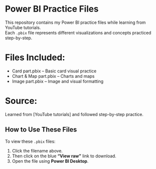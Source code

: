 # Power BI Practice Files

This repository contains my Power BI practice files while learning from YouTube tutorials.  
Each `.pbix` file represents different visualizations and concepts practiced step-by-step.

# Files Included:
- Card part.pbix – Basic card visual practice
- Chart & Map part.pbix – Charts and maps
- Image part.pbix – Image and visual formatting

# Source:
Learned from [YouTube tutorials] and followed step-by-step practice.



## How to Use These Files

To view these `.pbix` files:

1. Click the filename above.
2. Then click on the blue **“View raw”** link to download.
3. Open the file using **Power BI Desktop**.
